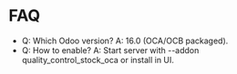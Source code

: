 # FAQ

- Q: Which Odoo version? A: 16.0 (OCA/OCB packaged).
- Q: How to enable? A: Start server with --addon quality_control_stock_oca or install in UI.

